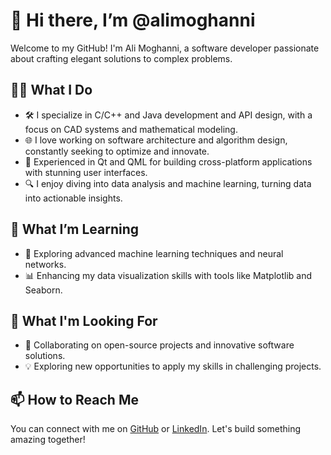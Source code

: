# 👋 Hi there, I’m @alimoghanni

Welcome to my GitHub! I'm Ali Moghanni, a software developer passionate about crafting elegant solutions to complex problems.

## 👨‍💻 What I Do

- 🛠️ I specialize in C/C++ and Java development and API design, with a focus on CAD systems and mathematical modeling.
- 🌐 I love working on software architecture and algorithm design, constantly seeking to optimize and innovate.
- 📱 Experienced in Qt and QML for building cross-platform applications with stunning user interfaces.
- 🔍 I enjoy diving into data analysis and machine learning, turning data into actionable insights.

## 🌱 What I’m Learning

- 🤖 Exploring advanced machine learning techniques and neural networks.
- 📊 Enhancing my data visualization skills with tools like Matplotlib and Seaborn.

## 💼 What I'm Looking For

- 🤝 Collaborating on open-source projects and innovative software solutions.
- 💡 Exploring new opportunities to apply my skills in challenging projects.

## 📫 How to Reach Me

You can connect with me on [GitHub](https://github.com/alimoghanni) or [LinkedIn](https://www.linkedin.com/in/amoghanni). Let's build something amazing together!




<!---
# 👋 Hi there, I’m @alimoghanni

Welcome to my GitHub! I'm Ali Moghanni, a software developer passionate about crafting elegant solutions to complex problems.

## 👨‍💻 What I Do

- 🛠️ I specialize in C/C++ development and API design, with a focus on CAD systems and mathematical modeling.
- 🌐 I love working on software architecture and algorithm design, constantly seeking to optimize and innovate.
- 🔍 I enjoy diving into data analysis and machine learning, turning data into actionable insights.

## 🌱 What I’m Learning

- 🤖 Exploring advanced machine learning techniques and neural networks.
- 📊 Enhancing my data visualization skills with tools like Matplotlib and Seaborn.

## 💼 What I'm Looking For

- 🤝 Collaborating on open-source projects and innovative software solutions.
- 💡 Exploring new opportunities to apply my skills in challenging projects.

## 📫 How to Reach Me

You can reach out to me via email at [a.moghanni@gmail.com](mailto:a.moghanni@gmail.com) or connect with me on [LinkedIn](https://www.linkedin.com/in/amoghanni). Let's build something amazing together!







- 👋 Hi, I’m @alimoghanni
- 👀 I’m interested in ...
- 🌱 I’m currently learning ...
- 💞️ I’m looking to collaborate on ...
- 📫 How to reach me ...


alimoghanni/alimoghanni is a ✨ special ✨ repository because its `README.md` (this file) appears on your GitHub profile.
You can click the Preview link to take a look at your changes.
--->
